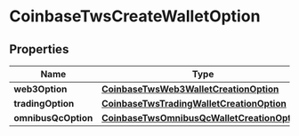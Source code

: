 
# CoinbaseTwsCreateWalletOption

## Properties
Name | Type | Description | Notes
------------ | ------------- | ------------- | -------------
**web3Option** | [**CoinbaseTwsWeb3WalletCreationOption**](CoinbaseTwsWeb3WalletCreationOption.md) |  |  [optional]
**tradingOption** | [**CoinbaseTwsTradingWalletCreationOption**](CoinbaseTwsTradingWalletCreationOption.md) |  |  [optional]
**omnibusQcOption** | [**CoinbaseTwsOmnibusQcWalletCreationOption**](CoinbaseTwsOmnibusQcWalletCreationOption.md) |  |  [optional]



